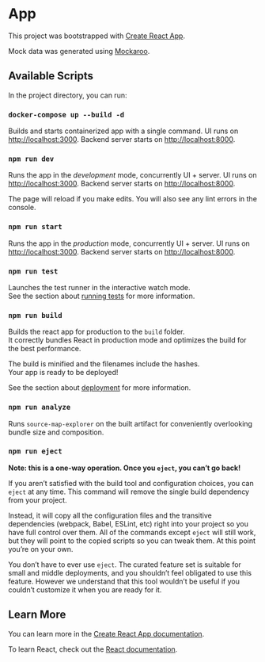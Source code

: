 # App

This project was bootstrapped with [Create React App](https://github.com/facebook/create-react-app).

Mock data was generated using [Mockaroo](https://www.mockaroo.com/).

## Available Scripts

In the project directory, you can run:

### `docker-compose up --build -d`

Builds and starts containerized app with a single command.
UI runs on [http://localhost:3000](http://localhost:3000).
Backend server starts on [http://localhost:8000](http://localhost:8000).

### `npm run dev`

Runs the app in the _development_ mode, concurrently UI + server.
UI runs on [http://localhost:3000](http://localhost:3000).
Backend server starts on [http://localhost:8000](http://localhost:8000).

The page will reload if you make edits.
You will also see any lint errors in the console.

### `npm run start`

Runs the app in the _production_ mode, concurrently UI + server.
UI runs on [http://localhost:3000](http://localhost:3000).
Backend server starts on [http://localhost:8000](http://localhost:8000).

### `npm run test`

Launches the test runner in the interactive watch mode.\
See the section about [running tests](https://facebook.github.io/create-react-app/docs/running-tests) for more information.

### `npm run build`

Builds the react app for production to the `build` folder.\
It correctly bundles React in production mode and optimizes the build for the best performance.

The build is minified and the filenames include the hashes.\
Your app is ready to be deployed!

See the section about [deployment](https://facebook.github.io/create-react-app/docs/deployment) for more information.

### `npm run analyze`

Runs `source-map-explorer` on the built artifact for conveniently overlooking bundle size and composition.

### `npm run eject`

**Note: this is a one-way operation. Once you `eject`, you can’t go back!**

If you aren’t satisfied with the build tool and configuration choices, you can `eject` at any time. This command will remove the single build dependency from your project.

Instead, it will copy all the configuration files and the transitive dependencies (webpack, Babel, ESLint, etc) right into your project so you have full control over them. All of the commands except `eject` will still work, but they will point to the copied scripts so you can tweak them. At this point you’re on your own.

You don’t have to ever use `eject`. The curated feature set is suitable for small and middle deployments, and you shouldn’t feel obligated to use this feature. However we understand that this tool wouldn’t be useful if you couldn’t customize it when you are ready for it.

## Learn More

You can learn more in the [Create React App documentation](https://facebook.github.io/create-react-app/docs/getting-started).

To learn React, check out the [React documentation](https://reactjs.org/).
